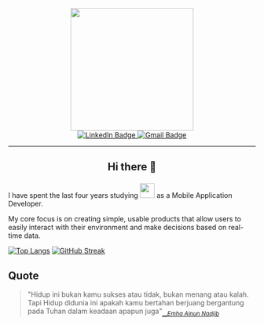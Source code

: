 
<div id="header" align="center">
    <img src="https://i.giphy.com/media/v1.Y2lkPTc5MGI3NjExNjl0OGowdjh6djlleHdmNnFqaTNhYmpsMjMyZWxwNzkzZjYwOXBhZCZlcD12MV9pbnRlcm5hbF9naWZfYnlfaWQmY3Q9cw/PT9c7NsmtyiJXh6Xsz/giphy.gif" width="250"/>
    <div id="badges">
        <a href="https://www.linkedin.com/in/agilbudiprasetyo/">
            <img src="https://img.shields.io/badge/agil_budi_prasetyo-blue?style=for-the-badge&logo=linkedin&logoColor=white" alt="LinkedIn Badge"/>
        </a>
        <a href="https://mail.google.com/mail/?view=cm&fs=1&to=agilbudiprasetyo@gmail.com">
            <img src="https://img.shields.io/badge/gmail-red?style=for-the-badge&logo=gmail&logoColor=white" alt="Gmail Badge"/>
        </a>
    </div>
</div>

---
## <p  style="text-align:center">Hi there 👋</p>
I have spent the last four years studying <img src="https://media.giphy.com/media/WUlplcMpOCEmTGBtBW/giphy.gif" width="30"> as a Mobile Application Developer.

My core focus is on creating simple, usable products that allow users to easily interact with their environment and make decisions based on real-time data.

[![Top Langs][top-lang]](https://github.com/agilbudi?tab=repositories)
[![GitHub Streak][Streak]](https://github.com/agilbudi)



## Quote
>"Hidup ini bukan kamu sukses atau tidak, bukan menang atau kalah. Tapi Hidup didunia ini apakah kamu bertahan berjuang bergantung pada Tuhan dalam keadaan apapun juga"<sub>[___Emha Ainun Nadjib_][Mbah-Nun]</sub>


[logo]: https://raw.githubusercontent.com/agilbudi/agilbudi/main/res/logo.gif
[Mbah-Nun]: https://id.wikipedia.org/wiki/Emha_Ainun_Nadjib
[email]: https://mail.google.com/mail/?view=cm&fs=1&to=agilbudiprasetyo@gmail.com
[Streak]: https://github-readme-streak-stats.herokuapp.com?user=agilbudi&theme=ads-juicy-fresh&mode=weekly
[top-lang]: https://github-readme-stats.vercel.app/api/top-langs/?username=agilbudi&layout=compact&theme=holi&card_width=700
[NewsApp-card]: https://github-readme-stats.vercel.app/api/pin/?username=agilbudi&repo=VIX-Schoters-Agil&theme=buefy

<!--
**agilbudi/agilbudi** is a ✨ _special_ ✨ repository because its `README.md` (this file) appears on your GitHub profile.

Here are some ideas to get you started:

- 🔭 I’m currently working on ...
- 🌱 I’m currently learning ...
- 👯 I’m looking to collaborate on ...
- 🤔 I’m looking for help with ...
- 💬 Ask me about ...
- 📫 How to reach me: ...
- 😄 Pronouns: ...
- ⚡ Fun fact: ...
-->
